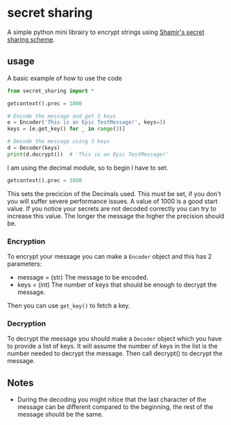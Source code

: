 # secret sharing

A simple python mini librairy to encrypt strings using [Shamir's secret sharing scheme](https://en.wikipedia.org/wiki/Shamir%27s_Secret_Sharing#Mathematical_definition).

## usage

A basic example of how to use the code

```python
from secret_sharing import *

getcontext().prec = 1000

# Encode the message and get 3 keys
e = Encoder('This is an Epic TestMessage!', keys=3)
keys = [e.get_key() for _ in range(3)]

# Decode the message using 3 keys
d = Decoder(keys)
print(d.decrypt())  # 'This is an Epic TestMessage!'
```

I am using the decimal module, so to begin I have to set.

```python
getcontext().prec = 1000
```

This sets the precicion of the Decimals used. This must be set, if you don't you will suffer severe performance issues. A value of 1000 is a good start value. If you notice your secrets are not decoded correctly you can try to increase this value. The longer the message the higher the precision should be.

### Encryption

To encrypt your message you can make a `Encoder` object and this has 2 parameters:

+ message = (str) The message to be encoded.
+ keys = (int) The number of keys that should be enough to decrypt the message.

Then you can use `get_key()` to fetch a key.

### Decryption

To decrypt the message you should make a `Decoder` object which you have to provide a list of keys. It will assume the number of keys in the list is the number needed to decrypt the message. Then call decrypt() to decrypt the message.

## Notes

+ During the decoding you might nitice that the last character of the message can be different compared to the beginning, the rest of the message should be the same.
